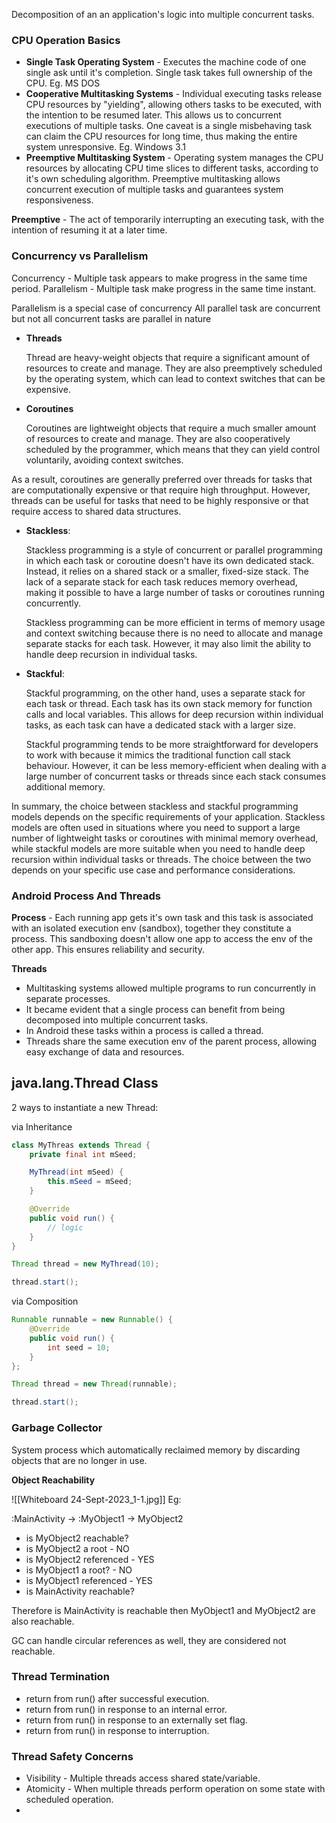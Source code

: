 Decomposition of an an application's logic into multiple concurrent tasks.
### CPU Operation Basics

- **Single Task Operating System** - Executes the machine code of one single ask until it's completion. Single task takes full ownership of the CPU. Eg. MS DOS
- **Cooperative Multitasking Systems** - Individual executing tasks release CPU resources by "yielding", allowing others tasks to be executed, with the intention to be resumed later. This allows us to concurrent executions of multiple tasks. One caveat is a single misbehaving task can claim the CPU resources for long time, thus making the entire system unresponsive. Eg. Windows 3.1
- **Preemptive Multitasking System** - Operating system manages the CPU resources by allocating CPU time slices to different tasks, according to it's own scheduling algorithm. Preemptive multitasking allows concurrent execution of multiple tasks and guarantees system responsiveness. 

**Preemptive** - The act of temporarily interrupting an executing task, with the intention of resuming it at a later time.

### Concurrency vs Parallelism

Concurrency - Multiple task appears to make progress in the same time period.
Parallelism - Multiple task make progress in the same time instant.

Parallelism is a special case of concurrency 
All parallel task are concurrent but not all concurrent tasks are parallel in nature

- **Threads**
    
    Thread are heavy-weight objects that require a significant amount of resources to create and manage. They are also preemptively scheduled by the operating system, which can lead to context switches that can be expensive.
    
- **Coroutines**
    
    Coroutines are lightweight objects that require a much smaller amount of resources to create and manage. They are also cooperatively scheduled by the programmer, which means that they can yield control voluntarily, avoiding context switches.
    

As a result, coroutines are generally preferred over threads for tasks that are computationally expensive or that require high throughput. However, threads can be useful for tasks that need to be highly responsive or that require access to shared data structures.

- **Stackless**:
    
    Stackless programming is a style of concurrent or parallel programming in which each task or coroutine doesn't have its own dedicated stack. Instead, it relies on a shared stack or a smaller, fixed-size stack. The lack of a separate stack for each task reduces memory overhead, making it possible to have a large number of tasks or coroutines running concurrently.
    
    Stackless programming can be more efficient in terms of memory usage and context switching because there is no need to allocate and manage separate stacks for each task. However, it may also limit the ability to handle deep recursion in individual tasks.
    
- **Stackful**:
    
    Stackful programming, on the other hand, uses a separate stack for each task or thread. Each task has its own stack memory for function calls and local variables. This allows for deep recursion within individual tasks, as each task can have a dedicated stack with a larger size.
    
    Stackful programming tends to be more straightforward for developers to work with because it mimics the traditional function call stack behaviour. However, it can be less memory-efficient when dealing with a large number of concurrent tasks or threads since each stack consumes additional memory.
    

In summary, the choice between stackless and stackful programming models depends on the specific requirements of your application. Stackless models are often used in situations where you need to support a large number of lightweight tasks or coroutines with minimal memory overhead, while stackful models are more suitable when you need to handle deep recursion within individual tasks or threads. The choice between the two depends on your specific use case and performance considerations.

### Android Process And Threads

**Process** - Each running app gets it's own task and this task is associated with an isolated execution env (sandbox), together they constitute a process.
This sandboxing doesn't allow one app to access the env of the other app. This ensures reliability and security.

**Threads** 
- Multitasking systems allowed multiple programs to run concurrently in separate processes.
- It became evident that a single process can benefit from being decomposed into multiple concurrent tasks.
- In Android these tasks within a process is called a thread.
- Threads share the same execution env of the parent process, allowing easy exchange of data and resources.

## java.lang.Thread Class

2 ways to instantiate a new Thread:

via Inheritance
``` java
class MyThreas extends Thread {
	private final int mSeed;

	MyThread(int mSeed) {
		this.mSeed = mSeed;
	}

	@Override
	public void run() {
		// logic
	}
}

Thread thread = new MyThread(10);

thread.start();
```

via Composition
``` java
Runnable runnable = new Runnable() {
	@Override
	public void run() {
		int seed = 10;
	}
};

Thread thread = new Thread(runnable);

thread.start();
```

### Garbage Collector

System process which automatically reclaimed memory by discarding objects that are no longer in use.

**Object Reachability**

![[Whiteboard 24-Sept-2023_1-1.jpg]]
Eg: 

:MainActivity -> :MyObject1 -> MyObject2

- is MyObject2 reachable?
- is MyObject2 a root - NO
- is MyObject2 referenced - YES
- is MyObject1 a root? - NO
- is MyObject1 referenced - YES
- is MainActivity reachable?

Therefore is MainActivity is reachable then MyObject1 and MyObject2 are also reachable.

GC can handle circular references as well, they are considered not reachable.

###  Thread Termination
- return from run() after successful execution.
- return from run() in response to an internal error.
- return from run() in response to an externally set flag.
- return from run() in response to interruption.


### Thread Safety Concerns
- Visibility - Multiple threads access shared state/variable.
- Atomicity - When multiple threads perform operation on some state with scheduled operation.
- 
